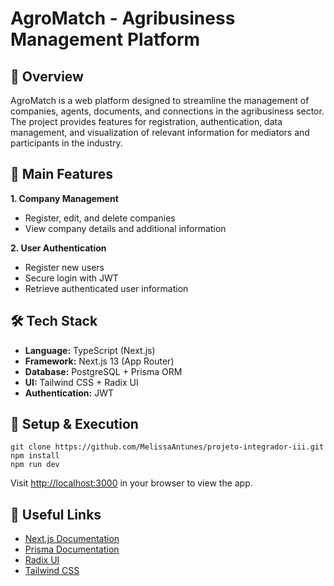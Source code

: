 # AgroMatch - Agribusiness Management Platform

## 📌 Overview
AgroMatch is a web platform designed to streamline the management of companies, agents, documents, and connections in the agribusiness sector. The project provides features for registration, authentication, data management, and visualization of relevant information for mediators and participants in the industry.

## 🧪 Main Features
**1. Company Management**
- Register, edit, and delete companies
- View company details and additional information

**2. User Authentication**
- Register new users
- Secure login with JWT
- Retrieve authenticated user information


## 🛠️ Tech Stack
- **Language:** TypeScript (Next.js)
- **Framework:** Next.js 13 (App Router)
- **Database:** PostgreSQL + Prisma ORM
- **UI:** Tailwind CSS + Radix UI
- **Authentication:** JWT

## 🚀 Setup & Execution

```shell
git clone https://github.com/MelissaAntunes/projeto-integrador-iii.git
npm install
npm run dev
```

Visit [http://localhost:3000](http://localhost:3000) in your browser to view the app.

## 🔗 Useful Links
- [Next.js Documentation](https://nextjs.org/docs)
- [Prisma Documentation](https://www.prisma.io/docs)
- [Radix UI](https://www.radix-ui.com/docs/primitives/overview/introduction)
- [Tailwind CSS](https://tailwindcss.com/docs/installation)
